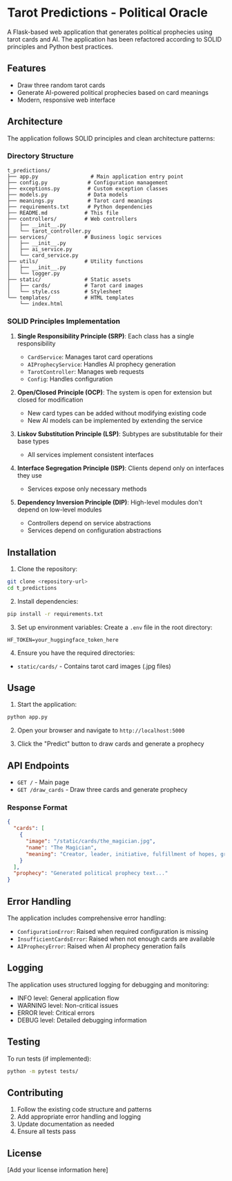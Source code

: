 # Tarot Predictions - Political Oracle

A Flask-based web application that generates political prophecies using tarot cards and AI. The application has been refactored according to SOLID principles and Python best practices.

## Features

- Draw three random tarot cards
- Generate AI-powered political prophecies based on card meanings
- Modern, responsive web interface

## Architecture

The application follows SOLID principles and clean architecture patterns:

### Directory Structure

```
t_predictions/
├── app.py                 # Main application entry point
├── config.py             # Configuration management
├── exceptions.py         # Custom exception classes
├── models.py             # Data models
├── meanings.py           # Tarot card meanings
├── requirements.txt      # Python dependencies
├── README.md            # This file
├── controllers/         # Web controllers
│   ├── __init__.py
│   └── tarot_controller.py
├── services/            # Business logic services
│   ├── __init__.py
│   ├── ai_service.py
│   └── card_service.py
├── utils/               # Utility functions
│   ├── __init__.py
│   └── logger.py
├── static/              # Static assets
│   ├── cards/           # Tarot card images
│   └── style.css        # Stylesheet
└── templates/           # HTML templates
    └── index.html
```

### SOLID Principles Implementation

1. **Single Responsibility Principle (SRP)**: Each class has a single responsibility
   - `CardService`: Manages tarot card operations
   - `AIProphecyService`: Handles AI prophecy generation
   - `TarotController`: Manages web requests
   - `Config`: Handles configuration

2. **Open/Closed Principle (OCP)**: The system is open for extension but closed for modification
   - New card types can be added without modifying existing code
   - New AI models can be implemented by extending the service

3. **Liskov Substitution Principle (LSP)**: Subtypes are substitutable for their base types
   - All services implement consistent interfaces

4. **Interface Segregation Principle (ISP)**: Clients depend only on interfaces they use
   - Services expose only necessary methods

5. **Dependency Inversion Principle (DIP)**: High-level modules don't depend on low-level modules
   - Controllers depend on service abstractions
   - Services depend on configuration abstractions

## Installation

1. Clone the repository:
```bash
git clone <repository-url>
cd t_predictions
```

2. Install dependencies:
```bash
pip install -r requirements.txt
```

3. Set up environment variables:
Create a `.env` file in the root directory:
```
HF_TOKEN=your_huggingface_token_here
```

4. Ensure you have the required directories:
- `static/cards/` - Contains tarot card images (.jpg files)

## Usage

1. Start the application:
```bash
python app.py
```

2. Open your browser and navigate to `http://localhost:5000`

3. Click the "Predict" button to draw cards and generate a prophecy

## API Endpoints

- `GET /` - Main page
- `GET /draw_cards` - Draw three cards and generate prophecy

### Response Format

```json
{
  "cards": [
    {
      "image": "/static/cards/the_magician.jpg",
      "name": "The Magician",
      "meaning": "Creator, leader, initiative, fulfillment of hopes, great potential."
    }
  ],
  "prophecy": "Generated political prophecy text..."
}
```

## Error Handling

The application includes comprehensive error handling:

- `ConfigurationError`: Raised when required configuration is missing
- `InsufficientCardsError`: Raised when not enough cards are available
- `AIProphecyError`: Raised when AI prophecy generation fails

## Logging

The application uses structured logging for debugging and monitoring:

- INFO level: General application flow
- WARNING level: Non-critical issues
- ERROR level: Critical errors
- DEBUG level: Detailed debugging information

## Testing

To run tests (if implemented):
```bash
python -m pytest tests/
```

## Contributing

1. Follow the existing code structure and patterns
2. Add appropriate error handling and logging
3. Update documentation as needed
4. Ensure all tests pass

## License

[Add your license information here]
